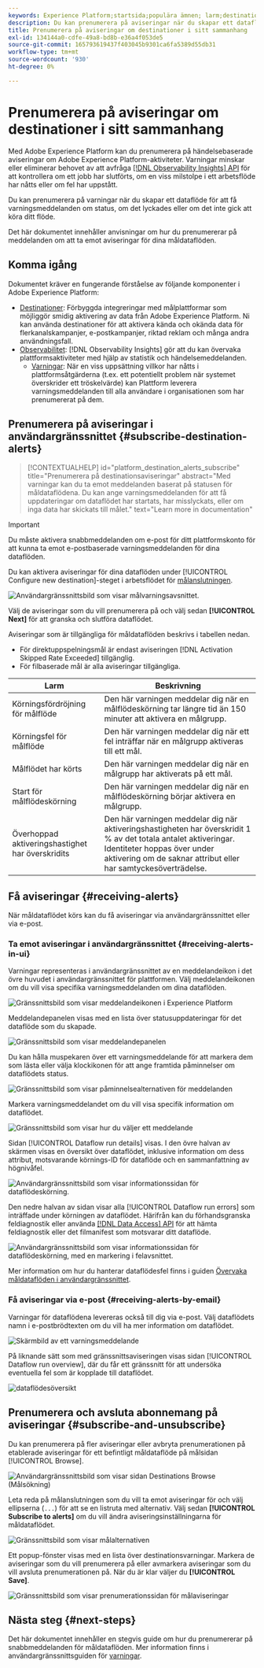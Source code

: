 ```yaml
---
keywords: Experience Platform;startsida;populära ämnen; larm;destinationer
description: Du kan prenumerera på aviseringar när du skapar ett dataflöde för att få varningsmeddelanden om status, lyckade eller misslyckade flödeskörningar.
title: Prenumerera på aviseringar om destinationer i sitt sammanhang
exl-id: 134144a0-cdfe-49a8-bd8b-e36a4f053de5
source-git-commit: 165793619437f403045b9301ca6fa5389d55db31
workflow-type: tm+mt
source-wordcount: '930'
ht-degree: 0%

---
```


# Prenumerera på aviseringar om destinationer i sitt sammanhang

Med Adobe Experience Platform kan du prenumerera på händelsebaserade aviseringar om Adobe Experience Platform-aktiviteter. Varningar minskar eller eliminerar behovet av att avfråga [[!DNL Observability Insights] API](../../observability/api/overview.md) för att kontrollera om ett jobb har slutförts, om en viss milstolpe i ett arbetsflöde har nåtts eller om fel har uppstått.

Du kan prenumerera på varningar när du skapar ett dataflöde för att få varningsmeddelanden om status, om det lyckades eller om det inte gick att köra ditt flöde.

Det här dokumentet innehåller anvisningar om hur du prenumererar på meddelanden om att ta emot aviseringar för dina måldataflöden.

## Komma igång

Dokumentet kräver en fungerande förståelse av följande komponenter i Adobe Experience Platform:

* [Destinationer](../home.md): Förbyggda integreringar med målplattformar som möjliggör smidig aktivering av data från Adobe Experience Platform. Ni kan använda destinationer för att aktivera kända och okända data för flerkanalskampanjer, e-postkampanjer, riktad reklam och många andra användningsfall.
* [Observabilitet](../../observability/home.md): [!DNL Observability Insights] gör att du kan övervaka plattformsaktiviteter med hjälp av statistik och händelsemeddelanden.
   * [Varningar](../../observability/alerts/overview.md): När en viss uppsättning villkor har nåtts i plattformsåtgärderna (t.ex. ett potentiellt problem när systemet överskrider ett tröskelvärde) kan Plattform leverera varningsmeddelanden till alla användare i organisationen som har prenumererat på dem.

## Prenumerera på aviseringar i användargränssnittet {#subscribe-destination-alerts}

>[!CONTEXTUALHELP]
>id="platform_destination_alerts_subscribe"
>title="Prenumerera på destinationsaviseringar"
>abstract="Med varningar kan du ta emot meddelanden baserat på statusen för måldataflödena. Du kan ange varningsmeddelanden för att få uppdateringar om dataflödet har startats, har misslyckats, eller om inga data har skickats till målet."
>text="Learn more in documentation"

>[!IMPORTANT]
>
>Du måste aktivera snabbmeddelanden om e-post för ditt plattformskonto för att kunna ta emot e-postbaserade varningsmeddelanden för dina dataflöden.

Du kan aktivera aviseringar för dina dataflöden under [!UICONTROL Configure new destination]-steget i arbetsflödet för [målanslutningen](connect-destination.md).

![Användargränssnittsbild som visar målvarningsavsnittet.](../assets/ui/alerts/destination-alerts.png)

Välj de aviseringar som du vill prenumerera på och välj sedan **[!UICONTROL Next]** för att granska och slutföra dataflödet.

Aviseringar som är tillgängliga för måldataflöden beskrivs i tabellen nedan.

* För direktuppspelningsmål är endast aviseringen [!DNL Activation Skipped Rate Exceeded] tillgänglig.
* För filbaserade mål är alla aviseringar tillgängliga.

| Larm | Beskrivning |
| --- | --- |
| Körningsfördröjning för målflöde | Den här varningen meddelar dig när en målflödeskörning tar längre tid än 150 minuter att aktivera en målgrupp. |
| Körningsfel för målflöde | Den här varningen meddelar dig när ett fel inträffar när en målgrupp aktiveras till ett mål. |
| Målflödet har körts | Den här varningen meddelar dig när en målgrupp har aktiverats på ett mål. |
| Start för målflödeskörning | Den här varningen meddelar dig när en målflödeskörning börjar aktivera en målgrupp. |
| Överhoppad aktiveringshastighet har överskridits | Den här varningen meddelar dig när aktiveringshastigheten har överskridit 1 % av det totala antalet aktiveringar. Identiteter hoppas över under aktivering om de saknar attribut eller har samtyckesöverträdelse. |

## Få aviseringar {#receiving-alerts}

När måldataflödet körs kan du få aviseringar via användargränssnittet eller via e-post.

### Ta emot aviseringar i användargränssnittet {#receiving-alerts-in-ui}

Varningar representeras i användargränssnittet av en meddelandeikon i det övre huvudet i användargränssnittet för plattformen. Välj meddelandeikonen om du vill visa specifika varningsmeddelanden om dina dataflöden.

![Gränssnittsbild som visar meddelandeikonen i Experience Platform](../assets/ui/alerts/notification.png)

Meddelandepanelen visas med en lista över statusuppdateringar för det dataflöde som du skapade.

![Gränssnittsbild som visar meddelandepanelen](../assets/ui/alerts/alert-window.png)

Du kan hålla muspekaren över ett varningsmeddelande för att markera dem som lästa eller välja klockikonen för att ange framtida påminnelser om dataflödets status.

![Gränssnittsbild som visar påminnelsealternativen för meddelanden](../assets/ui/alerts/remind-me.png)

Markera varningsmeddelandet om du vill visa specifik information om dataflödet.

![Gränssnittsbild som visar hur du väljer ett meddelande](../assets/ui/alerts/select-alert-message.png)

Sidan [!UICONTROL Dataflow run details] visas. I den övre halvan av skärmen visas en översikt över dataflödet, inklusive information om dess attribut, motsvarande körnings-ID för dataflöde och en sammanfattning av högnivåfel.

![Användargränssnittsbild som visar informationssidan för dataflödeskörning.](../assets/ui/alerts/dataflow-overview.png)

Den nedre halvan av sidan visar alla [!UICONTROL Dataflow run errors] som inträffade under körningen av dataflödet. Härifrån kan du förhandsgranska feldiagnostik eller använda [[!DNL Data Access] API](https://www.adobe.io/experience-platform-apis/references/data-access/) för att hämta feldiagnostik eller det filmanifest som motsvarar ditt dataflöde.

![Användargränssnittsbild som visar informationssidan för dataflödeskörning, med en markering i felavsnittet.](../assets/ui/alerts/dataflow-run-error.png)

Mer information om hur du hanterar dataflödesfel finns i guiden [Övervaka måldataflöden i användargränssnittet](../../dataflows/ui/monitor-destinations.md).

### Få aviseringar via e-post {#receiving-alerts-by-email}

Varningar för dataflödena levereras också till dig via e-post. Välj dataflödets namn i e-postbrödtexten om du vill ha mer information om dataflödet.

![Skärmbild av ett varningsmeddelande](../assets/ui/alerts/email.png)

På liknande sätt som med gränssnittsaviseringen visas sidan [!UICONTROL Dataflow run overview], där du får ett gränssnitt för att undersöka eventuella fel som är kopplade till dataflödet.

![dataflödesöversikt](../assets/ui/alerts/dataflow-overview.png)

## Prenumerera och avsluta abonnemang på aviseringar {#subscribe-and-unsubscribe}

Du kan prenumerera på fler aviseringar eller avbryta prenumerationen på etablerade aviseringar för ett befintligt måldataflöde på målsidan [!UICONTROL Browse].

![Användargränssnittsbild som visar sidan Destinations Browse (Målsökning)](../assets/ui/alerts/destination-list.png)

Leta reda på målanslutningen som du vill ta emot aviseringar för och välj ellipserna (`...`) för att se en listruta med alternativ. Välj sedan **[!UICONTROL Subscribe to alerts]** om du vill ändra aviseringsinställningarna för måldataflödet.

![Gränssnittsbild som visar målalternativen](../assets/ui/alerts/destination-alerts-subscribe.png)

Ett popup-fönster visas med en lista över destinationsvarningar. Markera de aviseringar som du vill prenumerera på eller avmarkera aviseringar som du vill avsluta prenumerationen på. När du är klar väljer du **[!UICONTROL Save]**.

![Gränssnittsbild som visar prenumerationssidan för målaviseringar](../assets/ui/alerts/destination-alerts-list.png)

## Nästa steg {#next-steps}

Det här dokumentet innehåller en stegvis guide om hur du prenumererar på snabbmeddelanden för måldataflöden. Mer information finns i användargränssnittsguiden för [varningar](../../observability/alerts/ui.md).
